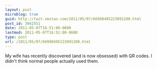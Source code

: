 ```yaml
---
layout: post
microblog: true
guid: http://twit.vmstan.com/2011/05/07/66998495223091200.html
post_id: 3042551
date: 2011-05-07T16:51:00-0600
lastmod: 2011-05-07T16:51:00-0600
type: post
url: /2011/05/07/66998495223091200.html
---
```

My wife has recently discovered (and is now obsessed) with QR codes. I didn't think normal people actually used them.
